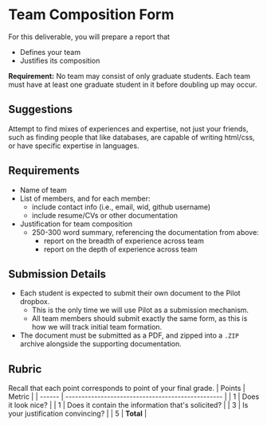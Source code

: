 # Team Composition Form
For this deliverable, you will prepare a report that
* Defines your team
* Justifies its composition

**Requirement:** No team may consist of only graduate students. Each team must have at least one graduate student in it before doubling up may occur.

## Suggestions
Attempt to find mixes of experiences and expertise, not just your friends, such as finding people that like databases, are capable of writing html/css, or have specific expertise in languages.

## Requirements
* Name of team
* List of members, and for each member:
  * include contact info (i.e., email, wid, github username)
  * include resume/CVs or other documentation
* Justification for team composition
  * 250-300 word summary, referencing the documentation from above:
	* report on the breadth of experience across team
	* report on the depth of experience across team

## Submission Details
* Each student is expected to submit their own document to the Pilot dropbox.
  * This is the only time we will use Pilot as a submission mechanism.
  * All team members should submit exactly the same form, as this is how we will track initial team formation.
* The document must be submitted as a PDF, and zipped into a `.ZIP` archive alongside the supporting documentation.

## Rubric
Recall that each point corresponds to point of your final grade.
| Points | Metric                                            |
| ------ | ------------------------------------------------- |
| 1      | Does it look nice?                                |
| 1      | Does it contain the information that's solicited? |
| 3      | Is your justification convincing?                 |
| 5      | **Total**                                         |